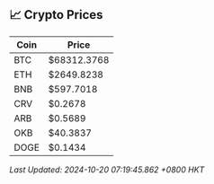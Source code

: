 ## 📈 Crypto Prices

| Coin | Price |
| ---- | ----- |
| BTC | $68312.3768 |
| ETH | $2649.8238 |
| BNB | $597.7018 |
| CRV | $0.2678 |
| ARB | $0.5689 |
| OKB | $40.3837 |
| DOGE | $0.1434 |

_Last Updated: 2024-10-20 07:19:45.862 +0800 HKT_